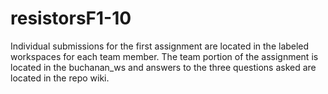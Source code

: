 # resistorsF1-10

Individual submissions for the first assignment are located in the labeled workspaces for each team member. The team portion of the assignment is located in the buchanan_ws and answers to the three questions asked are located in the repo wiki. 
